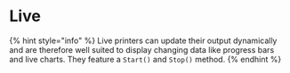 # Live

{% hint style="info" %}
Live printers can update their output dynamically and are therefore well suited to display changing data like progress bars and live charts. They feature a `Start()` and `Stop()` method.
{% endhint %}

